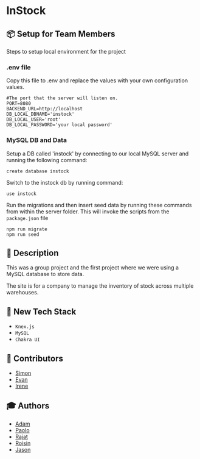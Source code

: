 # InStock

## 📦 Setup for Team Members

Steps to setup local environment for the project

### .env file
Copy this file to .env and replace the values with your own configuration values.

```
#The port that the server will listen on.
PORT=8080
BACKEND_URL=http://localhost
DB_LOCAL_DBNAME='instock'
DB_LOCAL_USER='root'
DB_LOCAL_PASSWORD='your local password'
```

### MySQL DB and Data

Setup a DB called 'instock' by connecting to our local MySQL server and running the following command:

```
create database instock
```

Switch to the instock db by running command:

```
use instock
```



Run the migrations and then insert seed data by running these commands from within the server folder. This will invoke the scripts from the `package.json` file
```
npm run migrate
npm run seed
```

## 📝 Description
This was a group project and the first project where we were using a MySQL database to store data.

The site is for a company to manage the inventory of stock across multiple warehouses.

## 🧰 New Tech Stack

* `Knex.js`
* `MySQL`
* `Chakra UI`

## 👷 Contributors
* [Simon](https://github.com/simon-harlow)
* [Evan](https://github.com/evan-csj)
* [Irene](https://github.com/IreneHuynh)

## 🎓 Authors
* [Adam](https://github.com/GInTher)
* [Paolo](https://github.com/PCRib)
* [Rajat](https://github.com/rjtbansal)
* [Roisin](https://github.com/RoisOneill)
* [Jason](https://github.com/projectyang)
